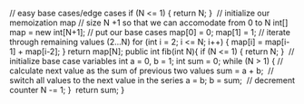 // easy base cases/edge cases
if (N <= 1) {
return N;
}
​
// initialize our memoization map
// size N +1 so that we can accomodate from 0 to N
int[] map = new int[N+1];
// put our base cases
map[0] = 0;
map[1] = 1;
// iterate through remaining values (2...N)
for (int i = 2; i <= N; i++) {
map[i] = map[i-1] + map[i-2];
}
return map[N];
public int fib(int N){
if (N <= 1) {
return N;
}
​
// initialize base case variables
int a = 0, b = 1;
int sum = 0;
while (N > 1) {
// calculate next value as the sum of previous two values
sum = a + b;
​
// switch all values to the next value in the series
a = b;
b = sum;
​
// decrement counter
N -= 1;
}
​
return sum;
}
